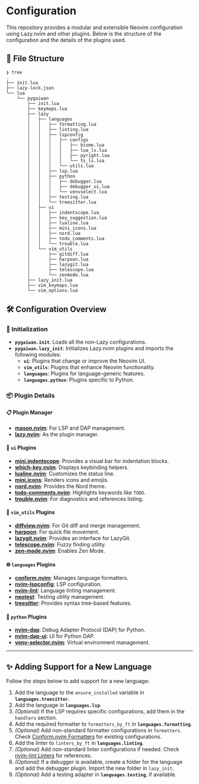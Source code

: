 # Configuration

This repository provides a modular and extensible Neovim configuration using Lazy.nvim and other plugins. Below is the structure of the configuration and the details of the plugins used.

## 📂 File Structure

```plaintext
❯ tree
.
├── init.lua
├── lazy-lock.json
└── lua
    └── pygaiwan
        ├── init.lua
        ├── keymaps.lua
        ├── lazy
        │   ├── languages
        │   │   ├── formatting.lua
        │   │   ├── linting.lua
        │   │   ├── lspconfig
        │   │   │   ├── configs
        │   │   │   │   ├── biome.lua
        │   │   │   │   ├── lua_ls.lua
        │   │   │   │   ├── pyright.lua
        │   │   │   │   └── ts_ls.lua
        │   │   │   └── utils.lua
        │   │   ├── lsp.lua
        │   │   ├── python
        │   │   │   ├── debugger.lua
        │   │   │   ├── debugger_ui.lua
        │   │   │   └── venvselect.lua
        │   │   ├── testing.lua
        │   │   └── treesitter.lua
        │   ├── ui
        │   │   ├── indentscope.lua
        │   │   ├── key_suggestion.lua
        │   │   ├── lualine.lua
        │   │   ├── mini_icons.lua
        │   │   ├── nord.lua
        │   │   ├── todo_comments.lua
        │   │   └── trouble.lua
        │   └── vim_utils
        │       ├── gitdiff.lua
        │       ├── harpoon.lua
        │       ├── lazygit.lua
        │       ├── telescope.lua
        │       └── zenmode.lua
        ├── lazy_init.lua
        ├── vim_keymaps.lua
        └── vim_options.lua
```

## 🛠️ Configuration Overview

### 🚀 Initialization

- **`pygaiwan.init`**: Loads all the non-Lazy configurations.
- **`pygaiwan.lazy_init`**: Initializes Lazy.nvim plugins and imports the following modules:
  - **`ui`**: Plugins that change or improve the Neovim UI.
  - **`vim_utils`**: Plugins that enhance Neovim functionality.
  - **`languages`**: Plugins for language-generic features.
  - **`languages.python`**: Plugins specific to Python.

### 📦 Plugin Details

#### 📋 Plugin Manager
- [**mason.nvim**](https://github.com/williamboman/mason.nvim): For LSP and DAP management.
- [**lazy.nvim**](https://github.com/folke/lazy.nvim): As the plugin manager.

#### 🎨 `ui` Plugins
- [**mini.indentscope**](https://github.com/echasnovski/mini.indentscope): Provides a visual bar for indentation blocks.
- [**which-key.nvim**](https://github.com/folke/which-key.nvim): Displays keybinding helpers.
- [**lualine.nvim**](https://github.com/nvim-lualine/lualine.nvim): Customizes the status line.
- [**mini.icons**](https://github.com/echasnovski/mini.icons): Renders icons and emojis.
- [**nord.nvim**](https://github.com/shaunsingh/nord.nvim): Provides the Nord theme.
- [**todo-comments.nvim**](https://github.com/folke/todo-comments.nvim): Highlights keywords like `TODO`.
- [**trouble.nvim**](https://github.com/folke/trouble.nvim): For diagnostics and references listing.

#### 🔧 `vim_utils` Plugins
- [**diffview.nvim**](https://github.com/sindrets/diffview.nvim): For Git diff and merge management.
- [**harpoon**](https://github.com/ThePrimeagen/harpoon): For quick file movement.
- [**lazygit.nvim**](https://github.com/kdheepak/lazygit.nvim): Provides an interface for LazyGit.
- [**telescope.nvim**](https://github.com/nvim-telescope/telescope.nvim): Fuzzy finding utility.
- [**zen-mode.nvim**](https://github.com/folke/zen-mode.nvim): Enables Zen Mode.

#### 🌐 `languages` Plugins
- [**conform.nvim**](https://github.com/stevearc/conform.nvim): Manages language formatters.
- [**nvim-lspconfig**](https://github.com/neovim/nvim-lspconfig): LSP configuration.
- [**nvim-lint**](https://github.com/mfussenegger/nvim-lint): Language linting management.
- [**neotest**](https://github.com/nvim-neotest/neotest): Testing utility management.
- [**treesitter**](https://github.com/nvim-treesitter/nvim-treesitter): Provides syntax tree-based features.

#### 🐍 `python` Plugins
- [**nvim-dap**](https://github.com/mfussenegger/nvim-dap): Debug Adapter Protocol (DAP) for Python.
- [**nvim-dap-ui**](https://github.com/rcarriga/nvim-dap-ui): UI for Python DAP.
- [**venv-selector.nvim**](https://github.com/linux-cultist/venv-selector.nvim): Virtual environment management.

---

## ✨ Adding Support for a New Language

Follow the steps below to add support for a new language:

1. Add the language to the `ensure_installed` variable in **`languages.treesitter`**.
2. Add the language in **`languages.lsp`**.
3. *(Optional)* If the LSP requires specific configurations, add them in the `handlers` section.
4. Add the required formatter to `formatters_by_ft` in **`languages.formatting`**.
5. *(Optional)* Add non-standard formatter configurations in `formatters`. Check [Conform.nvim Formatters](https://github.com/stevearc/conform.nvim/tree/master/lua/conform/formatters) for existing configurations.
6. Add the linter to `linters_by_ft` in **`languages.linting`**.
7. *(Optional)* Add non-standard linter configurations if needed. Check [nvim-lint Linters](https://github.com/mfussenegger/nvim-lint/tree/master/lua/lint/linters) for references.
8. *(Optional)* If a debugger is available, create a folder for the language and add the debugger plugin. Import the new folder in `lazy_init`.
9. *(Optional)* Add a testing adapter in **`languages.testing`**, if available.


